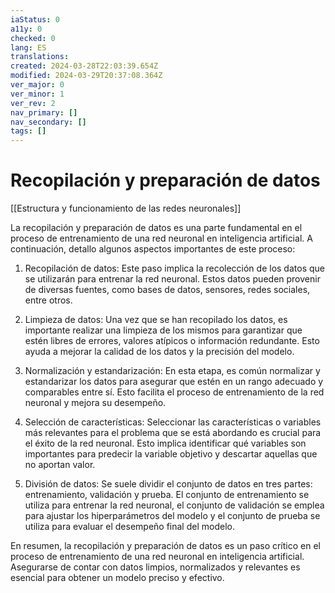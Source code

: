 ```yaml
---
iaStatus: 0
a11y: 0
checked: 0
lang: ES
translations: 
created: 2024-03-28T22:03:39.654Z
modified: 2024-03-29T20:37:08.364Z
ver_major: 0
ver_minor: 1
ver_rev: 2
nav_primary: []
nav_secondary: []
tags: []
---
```

# Recopilación y preparación de datos

[[Estructura y funcionamiento de las  redes neuronales]]

La recopilación y preparación de datos es una parte fundamental en el proceso de entrenamiento de una red neuronal en inteligencia artificial. A continuación, detallo algunos aspectos importantes de este proceso:

1. Recopilación de datos: Este paso implica la recolección de los datos que se utilizarán para entrenar la red neuronal. Estos datos pueden provenir de diversas fuentes, como bases de datos, sensores, redes sociales, entre otros.

2. Limpieza de datos: Una vez que se han recopilado los datos, es importante realizar una limpieza de los mismos para garantizar que estén libres de errores, valores atípicos o información redundante. Esto ayuda a mejorar la calidad de los datos y la precisión del modelo.

3. Normalización y estandarización: En esta etapa, es común normalizar y estandarizar los datos para asegurar que estén en un rango adecuado y comparables entre sí. Esto facilita el proceso de entrenamiento de la red neuronal y mejora su desempeño.

4. Selección de características: Seleccionar las características o variables más relevantes para el problema que se está abordando es crucial para el éxito de la red neuronal. Esto implica identificar qué variables son importantes para predecir la variable objetivo y descartar aquellas que no aportan valor.

5. División de datos: Se suele dividir el conjunto de datos en tres partes: entrenamiento, validación y prueba. El conjunto de entrenamiento se utiliza para entrenar la red neuronal, el conjunto de validación se emplea para ajustar los hiperparámetros del modelo y el conjunto de prueba se utiliza para evaluar el desempeño final del modelo.

En resumen, la recopilación y preparación de datos es un paso crítico en el proceso de entrenamiento de una red neuronal en inteligencia artificial. Asegurarse de contar con datos limpios, normalizados y relevantes es esencial para obtener un modelo preciso y efectivo.
